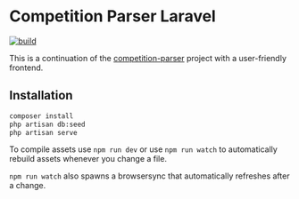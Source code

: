 # Competition Parser Laravel
[![build](https://github.com/rubenvanerk/competition-parser-lumen/workflows/build/badge.svg)](https://github.com/rubenvanerk/competition-parser-lumen/actions?query=workflow%3Abuild)

This is a continuation of the [competition-parser](https://github.com/rubenvanerk/competition-parser) project with a user-friendly frontend.

## Installation
```bash
composer install  
php artisan db:seed  
php artisan serve
```

To compile assets use `npm run dev` or use `npm run watch` to automatically rebuild assets whenever you change a file.

`npm run watch` also spawns a browsersync that automatically refreshes after a change.
